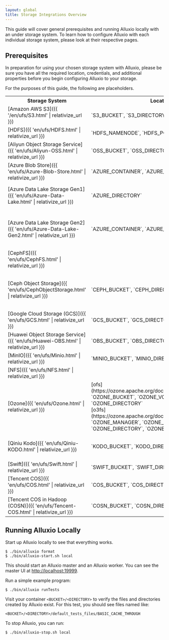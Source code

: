 ```yaml
---
layout: global
title: Storage Integrations Overview
---
```


This guide will cover general prerequisites and running Alluxio locally with an under storage system. To learn how to configure Alluxio with each individual storage system, please look at their respective pages.

## Prerequisites

<!-- In preparation for using your chosen storage system with Alluxio, create a new bucket, or use an existing bucket, and note the directory you want to use in that bucket, either by creating a new directory in the bucket or using an existing one. -->

In preparation for using your chosen storage system with Alluxio, please be sure you have all the required location, credentials, and additional properties before you begin configuring Alluxio to your storage.

For the purposes of this guide, the following are placeholders.

<table class="table table-striped">
    <tr>
        <th>Storage System</th>
        <th>Location</th>
        <th>Credentials</th>
        <th>Additional Properties</th>
    </tr>
    <tr>
        <td markdown="span">[Amazon AWS S3]({{ '/en/ufs/S3.html' | relativize_url }})</td>
        <td markdown="span">`S3_BUCKET`, `S3_DIRECTORY`</td>
        <td markdown="span">`S3_ACCESS_KEY_ID`, `S3_SECRET_KEY`</td>
        <td markdown="span"></td>
    </tr>
    <tr>
        <td markdown="span">[HDFS]({{ 'en/ufs/HDFS.html' | relativize_url }})</td>
        <td markdown="span">`HDFS_NAMENODE`, `HDFS_PORT`</td>
        <td markdown="span"></td>
        <td markdown="span">
            Specify Hadoop version: <br />
            `HADOOP_VERSION`</td>
    </tr>
    <tr>
        <td markdown="span">[Aliyun Object Storage Service]({{ 'en/ufs/Aliyun-OSS.html' | relativize_url }})</td>
        <td markdown="span">`OSS_BUCKET`, `OSS_DIRECTORY`</td>
        <td markdown="span">`OSS_ACCESS_KEY_ID`, `OSS_ACCESS_KEY_SECRET`, `OSS_ENDPOINT`</td>
        <td markdown="span"></td>
    </tr>
    <tr>
        <td markdown="span">[Azure Blob Store]({{ 'en/ufs/Azure-Blob-Store.html' | relativize_url }})</td>
        <td markdown="span">`AZURE_CONTAINER`, `AZURE_DIRECTORY`</td>
        <td markdown="span">`AZURE_ACCOUNT`, `AZURE_ACCOUNT_KEY`</td>
        <td markdown="span"></td>
    </tr>
    <tr>
        <td markdown="span">[Azure Data Lake Storage Gen1]({{ 'en/ufs/Azure-Data-Lake.html' | relativize_url }})</td>
        <td markdown="span">`AZURE_DIRECTORY`</td>
        <td markdown="span">`AZURE_ACCOUNT`</td>
        <td markdown="span">OAuth credentials: <br />
            `CLIENT_ID`, `AUTHENTICATION_KEY`, `TENANT_ID`</td>
    </tr>
    <tr>
        <td markdown="span">[Azure Data Lake Storage Gen2]({{ 'en/ufs/Azure-Data-Lake-Gen2.html' | relativize_url }})</td>
        <td markdown="span">`AZURE_CONTAINER`, `AZURE_DIRECTORY`</td>
        <td markdown="span">`AZURE_ACCOUNT`, `AZURE_SHARED_KEY`</td>
        <td markdown="span">
            OAuth credentials: <br />
            `OAUTH_ENDPOINT`, `CLIENT_ID`, `CLIENT_SECRET`, `MSI_ENDPOINT`, `MSI_TENANT`</td>
    </tr>
    <tr>
        <td markdown="span">[CephFS]({{ 'en/ufs/CephFS.html' | relativize_url }})</td>
        <td markdown="span"></td>
        <td markdown="span">`CEPHFS_CONF_FILE`, `CEPHFS_NAME`, `CEPHFS_DIRECTORY`, `CEPHFS_CLIENT_ID`, `CEPHFS_KEYRING_FILE`</td>
        <td markdown="span"></td>
    </tr>
    <tr>
        <td markdown="span">[Ceph Object Storage]({{ 'en/ufs/CephObjectStorage.html' | relativize_url }})</td>
        <td markdown="span">`CEPH_BUCKET`, `CEPH_DIRECTORY`</td>
        <td markdown="span">
            [S3](http://docs.aws.amazon.com/AmazonS3/latest/API/Welcome.html) (preferred): `S3_ACCESS_KEY_ID`, `S3_SECRET_KEY_ID` <br />
            [Swift](http://docs.openstack.org/developer/swift/): `SWIFT_USER`, `SWIFT_TENANT`, `SWIFT_PASSWORD`, `SWIFT_AUTH_URL`, `SWIFT_AUTH_METHOD`
        </td>
        <td markdown="span">
            Specify S3 properties: (preferred) <br />
            `RGW_HOSTNAME`, `RGW_PORT`, `INHERIT_ACL` <br /><br />
        </td>
    </tr>
    <tr>
        <td markdown="span">[Google Cloud Storage (GCS)]({{ 'en/ufs/GCS.html' | relativize_url }})</td>
        <td markdown="span">`GCS_BUCKET`, `GCS_DIRECTORY`</td>
        <td markdown="span">For GCS Version 1: `GCS_ACCESS_KEY_ID`, `GCS_SECRET_ACCESS_KEY`</td>
        <td markdown="span"></td>
    </tr>
    <tr>
        <td markdown="span">[Huawei Object Storage Service]({{ 'en/ufs/Huawei-OBS.html' | relativize_url }})</td>
        <td markdown="span">`OBS_BUCKET`, `OBS_DIRECTORY`</td>
        <td markdown="span">`OBS_ACCESS_KEY`, `OBS_SECRET_KEY`, `OBS_ENDPOINT`</td>
        <td markdown="span"></td>
    </tr>
    <tr>
        <td markdown="span">[MinIO]({{ 'en/ufs/Minio.html' | relativize_url }})</td>
        <td markdown="span">`MINIO_BUCKET`, `MINIO_DIRECTORY`</td>
        <td markdown="span">`MINIO_ACCESS_KEY_ID`, `MINIO_SECRET_KEY`, `MINIO_ENDPOINT`</td>
        <td markdown="span"></td>
    </tr>
    <tr>
        <td markdown="span">[NFS]({{ 'en/ufs/NFS.html' | relativize_url }})</td>
        <td markdown="span"></td>
        <td markdown="span"></td>
        <td markdown="span"></td>
    </tr>
    <tr>
        <td markdown="span">[Ozone]({{ 'en/ufs/Ozone.html' | relativize_url }})</td>
        <td markdown="span">
            [ofs](https://ozone.apache.org/docs/1.0.0/interface/ofs.html): `OZONE_BUCKET`, `OZONE_VOLUME`, `OZONE_DIRECTORY` <br />
            [o3fs](https://ozone.apache.org/docs/1.0.0/interface/o3fs.html): `OZONE_MANAGER`, `OZONE_BUCKET`, `OZONE_DIRECTORY`, `OZONE_VOLUME`</td>
        <td markdown="span">
            `OM_SERVICE_IDS`</td>
        <td markdown="span">
            Mount specific version: <br />
            `OZONE_VERSION`</td>
    </tr>
    <tr>
        <td markdown="span">[Qiniu Kodo]({{ 'en/ufs/Qiniu-KODO.html' | relativize_url }})</td>
        <td markdown="span">`KODO_BUCKET`, `KODO_DIRECTORY`</td>
        <td markdown="span">`KODO_ACCESS_KEY`, `KODO_SECRET_KEY`</td>
        <td markdown="span">
            Specify domain to identify bucket: <br />
            `KODO_DOWNLOAD_HOST`, `KODO_ENDPOINT`
        </td>
    </tr>
    <tr>
        <td markdown="span">[Swift]({{ 'en/ufs/Swift.html' | relativize_url }})</td>
        <td markdown="span">`SWIFT_BUCKET`, `SWIFT_DIRECTORY`</td>
        <td markdown="span">`SWIFT_USER`, `SWIFT_TENANT`, `SWIFT_PASSWORD`, `SWIFT_AUTH_URL`, `SWIFT_AUTH_METHOD`</td>
        <td markdown="span">
            Specify Swift Region: <br />
            `SWIFT_REGION`</td>
    </tr>
    <tr>
        <td markdown="span">[Tencent COS]({{ 'en/ufs/COS.html' | relativize_url }})</td>
        <td markdown="span">`COS_BUCKET`, `COS_DIRECTORY`</td>
        <td markdown="span">`COS_ACCESS_KEY`, `COS_SECRET_KEY`</td>
        <td markdown="span">
            Specify COS region: <br />
            `COS_REGION`, `COS_APP_ID`
        </td>
    </tr>
    <tr>
        <td markdown="span">[Tencent COS in Hadoop (COSN)]({{ 'en/ufs/Tencent-COS.html' | relativize_url }})</td>
        <td markdown="span">`COSN_BUCKET`, `COSN_DIRECTORY`</td>
        <td markdown="span">`COSN_SECRET_KEY`, `COSN_SECRET_ID`</td>
        <td markdown="span">
            Specify COSN region: <br />
            `COSN_REGION`
        </td>
    </tr>
</table>

## Running Alluxio Locally

Start up Alluxio locally to see that everything works.

```shell
$ ./bin/alluxio format
$ ./bin/alluxio-start.sh local
```

This should start an Alluxio master and an Alluxio worker. You can see the master UI at
[http://localhost:19999](http://localhost:19999).

Run a simple example program:

```shell
$ ./bin/alluxio runTests
```

Visit your container `<BUCKET>/<DIRECTORY>` to verify the files and directories created by Alluxio exist. For this test, you should see files named like:

```
<BUCKET>/<DIRECTORY>/default_tests_files/BASIC_CACHE_THROUGH
```

To stop Alluxio, you can run:

``` shell
$ ./bin/alluxio-stop.sh local
```